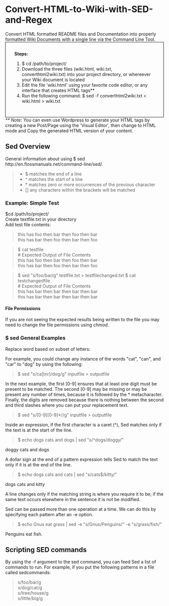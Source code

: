 <h1>Convert-HTML-to-Wiki-with-SED-and-Regex</h1>
Convert HTML formatted README files and Documentation into properly formatted Wiki Documents with a single line via the Command Line Tool. 

<div style="padding: 2em; border: 1px solid #000;">
<strong>Steps:</strong>
<ol>
  <li>$ cd /path/to/project/</li>
  <li>Download the three files (wiki.html, wiki.txt, converthtml2wiki.txt) into your project directory, or whereever your Wiki document is located</li>
  <li>Edit the file 'wiki.html' using your favorite code editor, or any interface that creates HTML tags**</li>
  <li>Run the following command: $ sed -f converthtml2wiki.txt < wiki.html > wiki.txt</li>
</ol>
</div>
<em>** Note:</em> You can even use Wordpress to generate your HTML tags by creating a new Post/Page using the 'Visual Editor', then change to HTML mode and Copy the generated HTML version of your content. 

<h2>Sed Overview</h2>
General information about using $ sed http://en.flossmanuals.net/command-line/sed/. 

<blockquote>
  <ul>
    <li>$ matches the end of a line</li>
    <li>^ matches the start of a line</li>
    <li>* matches zero or more occurrences of the previous character</li>
    <li>[] any characters within the brackets will be matched</li>
  </ul>
</blockquote>


<h3>Example: Simple Test</h3>
$cd /path/to/project/<br>
Create textfile.txt in your directory<br>
Add test file contents:
<blockquote>this has foo then bar then foo then bar<br>
this has bar then foo then bar then foo</blockquote>

<blockquote>$ cat testfile<br>
# Expected Output of File Contents<br>
this has foo then bar then foo then bar<br>
this has bar then foo then bar then foo</blockquote>

<blockquote>$ sed "s/foo/bar/g" testfile.txt > testfilechanged.txt
$ cat testchangedfile<br>
# Expected Output of File Contents<br>
this has bar then bar then bar then bar<br>
this has bar then bar then bar then bar</blockquote>

<h4>File Permissions</h4>
If you are not seeing the expected results being written to the file you may need to change the file permissions using <em>chmod</em>.

<h3>$ sed General Examples</h3>
Replace word based on subset of letters:

For example, you could change any instance of the words "cat", "can", and "car" to "dog" by using the following:
<blockquote>$ sed "s/ca[tnr]/dog/g" inputfile > outputfile</blockquote>

In the next example, the first [0-9] ensures that at least one digit must be present to be matched. The second [0-9] may be missing or may be present any number of times, because it is followed by the * metacharacter. Finally, the digits are removed because there is nothing between the second and third slashes where you can put your replacement text.
<blockquote>$ sed "s/[0-9][0-9]*//g" inputfile > outputfile</blockquote>

Inside an expression, if the first character is a caret (^), Sed matches only if the text is at the start of the line.
<blockquote>$ echo dogs cats and dogs | sed "s/^dogs/doggy/"</blockquote>
doggy cats and dogs

A dollar sign at the end of a pattern expression tells Sed to match the text only if it is at the end of the line.
<blockquote>$ echo dogs cats and cats | sed "s/cats$/kitty/"</blockquote>
dogs cats and kitty

A line changes only if the matching string is where you require it to be; if the same text occurs elsewhere in the sentence it is not be modified.

Sed can be passed more than one operation at a time. We can do this by specifying each pattern after an -e option.
<blockquote>$ echo Gnus eat grass | sed -e "s/Gnus/Penguins/" -e "s/grass/fish/"</blockquote>
Penguins eat fish.



<h2>Scripting SED commands</h2>
By using the -f argument to the sed command, you can feed Sed a list of commands to run. For example, if you put the following patterns in a file called sedcommands:

<blockquote>
s/foo/bar/g<br>
s/dog/cat/g<br>
s/tree/house/g<br>
s/little/big/g<br>
</blockquote>


